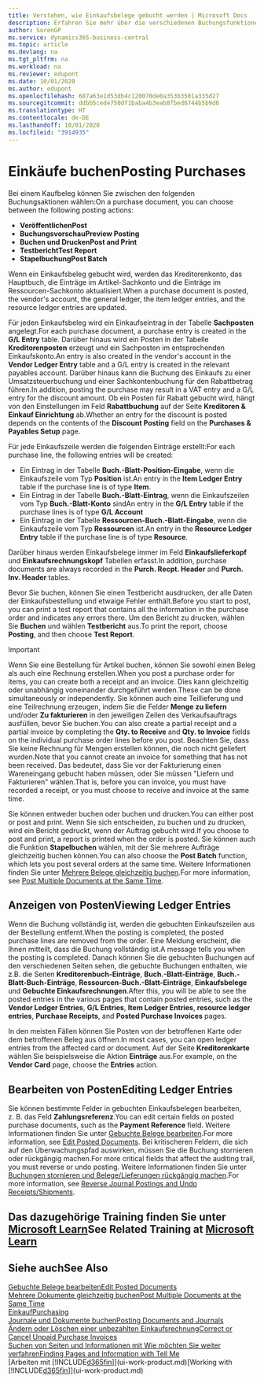 ```yaml
---
title: Verstehen, wie Einkaufsbelege gebucht werden | Microsoft Docs
description: Erfahren Sie mehr über die verschiedenen Buchungsfunktionen zum Buchen von Einkaufsbelegen und wie Sie gebuchte Belege aktualisieren können.
author: SorenGP
ms.service: dynamics365-business-central
ms.topic: article
ms.devlang: na
ms.tgt_pltfrm: na
ms.workload: na
ms.reviewer: edupont
ms.date: 10/01/2020
ms.author: edupont
ms.openlocfilehash: 687a63e1d53db4c120070de0a353b3501a335d27
ms.sourcegitcommit: ddbb5cede750df1baba4b3eab8fbed6744b5b9d6
ms.translationtype: HT
ms.contentlocale: de-DE
ms.lasthandoff: 10/01/2020
ms.locfileid: "3914935"
---
```

# <a name="posting-purchases"></a><span data-ttu-id="974cc-103">Einkäufe buchen</span><span class="sxs-lookup"><span data-stu-id="974cc-103">Posting Purchases</span></span>
<span data-ttu-id="974cc-104">Bei einem Kaufbeleg können Sie zwischen den folgenden Buchungsaktionen wählen:</span><span class="sxs-lookup"><span data-stu-id="974cc-104">On a purchase document, you can choose between the following posting actions:</span></span>

* <span data-ttu-id="974cc-105">**Veröffentlichen**</span><span class="sxs-lookup"><span data-stu-id="974cc-105">**Post**</span></span>
* <span data-ttu-id="974cc-106">**Buchungsvorschau**</span><span class="sxs-lookup"><span data-stu-id="974cc-106">**Preview Posting**</span></span>
* <span data-ttu-id="974cc-107">**Buchen und Drucken**</span><span class="sxs-lookup"><span data-stu-id="974cc-107">**Post and Print**</span></span>
* <span data-ttu-id="974cc-108">**Testbericht**</span><span class="sxs-lookup"><span data-stu-id="974cc-108">**Test Report**</span></span>
* <span data-ttu-id="974cc-109">**Stapelbuchung**</span><span class="sxs-lookup"><span data-stu-id="974cc-109">**Post Batch**</span></span>

<span data-ttu-id="974cc-110">Wenn ein Einkaufsbeleg gebucht wird, werden das Kreditorenkonto, das Hauptbuch, die Einträge im Artikel-Sachkonto und die Einträge im Ressourcen-Sachkonto aktualisiert.</span><span class="sxs-lookup"><span data-stu-id="974cc-110">When a purchase document is posted, the vendor's account, the general ledger, the item ledger entries, and the resource ledger entries  are updated.</span></span>

<span data-ttu-id="974cc-111">Für jeden Einkaufsbeleg wird ein Einkaufseintrag in der Tabelle **Sachposten** angelegt.</span><span class="sxs-lookup"><span data-stu-id="974cc-111">For each purchase document, a purchase entry is created in the **G/L Entry** table.</span></span> <span data-ttu-id="974cc-112">Darüber hinaus wird ein Posten in der Tabelle **Kreditorenposten** erzeugt und ein Sachposten im entsprechenden Einkaufskonto.</span><span class="sxs-lookup"><span data-stu-id="974cc-112">An entry is also created in the vendor's account in the **Vendor Ledger Entry** table and a G/L entry is created in the relevant payables account.</span></span> <span data-ttu-id="974cc-113">Darüber hinaus kann die Buchung des Einkaufs zu einer Umsatzsteuerbuchung und einer Sachkontenbuchung für den Rabattbetrag führen.</span><span class="sxs-lookup"><span data-stu-id="974cc-113">In addition, posting the purchase may result in a VAT entry and a G/L entry for the discount amount.</span></span> <span data-ttu-id="974cc-114">Ob ein Posten für Rabatt gebucht wird, hängt von den Einstellungen im Feld **Rabattbuchung** auf der Seite **Kreditoren & Einkauf Einrichtung** ab.</span><span class="sxs-lookup"><span data-stu-id="974cc-114">Whether an entry for the discount is posted depends on the contents of the **Discount Posting** field on the **Purchases & Payables Setup** page.</span></span>

<span data-ttu-id="974cc-115">Für jede Einkaufszeile werden die folgenden Einträge erstellt:</span><span class="sxs-lookup"><span data-stu-id="974cc-115">For each purchase line, the following entries will be created:</span></span>
- <span data-ttu-id="974cc-116">Ein Eintrag in der Tabelle **Buch.-Blatt-Position-Eingabe**, wenn die Einkaufszeile vom Typ **Position** ist.</span><span class="sxs-lookup"><span data-stu-id="974cc-116">An entry in the **Item Ledger Entry** table if the purchase line is of type **Item**.</span></span>
- <span data-ttu-id="974cc-117">Ein Eintrag in der Tabelle **Buch.-Blatt-Eintrag**, wenn die Einkaufszeilen vom Typ **Buch.-Blatt-Konto** sind</span><span class="sxs-lookup"><span data-stu-id="974cc-117">An entry in the **G/L Entry** table if the purchase lines is of type **G/L Account**</span></span>
- <span data-ttu-id="974cc-118">Ein Eintrag in der Tabelle **Ressourcen-Buch.-Blatt-Eingabe**, wenn die Einkaufszeile vom Typ **Ressourcen** ist.</span><span class="sxs-lookup"><span data-stu-id="974cc-118">An entry in the **Resource Ledger Entry** table if the purchase line is of type **Resource**.</span></span>

<span data-ttu-id="974cc-119">Darüber hinaus werden Einkaufsbelege immer im Feld **Einkaufslieferkopf** und **Einkaufsrechnungskopf** Tabellen erfasst.</span><span class="sxs-lookup"><span data-stu-id="974cc-119">In addition, purchase documents are always recorded in the **Purch. Recpt. Header** and **Purch. Inv. Header** tables.</span></span>

<span data-ttu-id="974cc-120">Bevor Sie buchen, können Sie einen Testbericht ausdrucken, der alle Daten der Einkaufsbestellung und etwaige Fehler enthält.</span><span class="sxs-lookup"><span data-stu-id="974cc-120">Before you start to post, you can print a test report that contains all the information in the purchase order and indicates any errors there.</span></span> <span data-ttu-id="974cc-121">Um den Bericht zu drucken, wählen Sie **Buchen** und wählen **Testbericht** aus.</span><span class="sxs-lookup"><span data-stu-id="974cc-121">To print the report, choose **Posting**, and then choose **Test Report**.</span></span>

> [!IMPORTANT]  
>   <span data-ttu-id="974cc-122">Wenn Sie eine Bestellung für Artikel buchen, können Sie sowohl einen Beleg als auch eine Rechnung erstellen.</span><span class="sxs-lookup"><span data-stu-id="974cc-122">When you post a purchase order for items, you can create both a receipt and an invoice.</span></span> <span data-ttu-id="974cc-123">Dies kann gleichzeitig oder unabhängig voneinander durchgeführt werden.</span><span class="sxs-lookup"><span data-stu-id="974cc-123">These can be done simultaneously or independently.</span></span> <span data-ttu-id="974cc-124">Sie können auch eine Teillieferung und eine Teilrechnung erzeugen, indem Sie die Felder **Menge zu liefern** und/oder **Zu fakturieren** in den jeweiligen Zeilen des Verkaufsauftrags ausfüllen, bevor Sie buchen.</span><span class="sxs-lookup"><span data-stu-id="974cc-124">You can also create a partial receipt and a partial invoice by completing the **Qty. to Receive** and **Qty. to Invoice** fields on the individual purchase order lines before you post.</span></span> <span data-ttu-id="974cc-125">Beachten Sie, dass Sie keine Rechnung für Mengen erstellen können, die noch nicht geliefert wurden.</span><span class="sxs-lookup"><span data-stu-id="974cc-125">Note that you cannot create an invoice for something that has not been received.</span></span> <span data-ttu-id="974cc-126">Das bedeutet, dass Sie vor der Fakturierung einen Wareneingang gebucht haben müssen, oder Sie müssen "Liefern und Fakturieren" wählen.</span><span class="sxs-lookup"><span data-stu-id="974cc-126">That is, before you can invoice, you must have recorded a receipt, or you must choose to receive and invoice at the same time.</span></span>

<span data-ttu-id="974cc-127">Sie können entweder buchen oder buchen und drucken.</span><span class="sxs-lookup"><span data-stu-id="974cc-127">You can either post or post and print.</span></span> <span data-ttu-id="974cc-128">Wenn Sie sich entscheiden, zu buchen und zu drucken, wird ein Bericht gedruckt, wenn der Auftrag gebucht wird.</span><span class="sxs-lookup"><span data-stu-id="974cc-128">If you choose to post and print, a report is printed when the order is posted.</span></span> <span data-ttu-id="974cc-129">Sie können auch die Funktion **Stapelbuchen** wählen, mit der Sie mehrere Aufträge gleichzeitig buchen können.</span><span class="sxs-lookup"><span data-stu-id="974cc-129">You can also choose the **Post Batch** function, which lets you post several orders at the same time.</span></span> <span data-ttu-id="974cc-130">Weitere Informationen finden Sie unter [Mehrere Belege gleichzeitig buchen](ui-batch-posting.md).</span><span class="sxs-lookup"><span data-stu-id="974cc-130">For more information, see [Post Multiple Documents at the Same Time](ui-batch-posting.md).</span></span>

## <a name="viewing-ledger-entries"></a><span data-ttu-id="974cc-131">Anzeigen von Posten</span><span class="sxs-lookup"><span data-stu-id="974cc-131">Viewing Ledger Entries</span></span>
<span data-ttu-id="974cc-132">Wenn die Buchung vollständig ist, werden die gebuchten Einkaufszeilen aus der Bestellung entfernt.</span><span class="sxs-lookup"><span data-stu-id="974cc-132">When the posting is completed, the posted purchase lines are removed from the order.</span></span> <span data-ttu-id="974cc-133">Eine Meldung erscheint, die Ihnen mitteilt, dass die Buchung vollständig ist.</span><span class="sxs-lookup"><span data-stu-id="974cc-133">A message tells you when the posting is completed.</span></span> <span data-ttu-id="974cc-134">Danach können Sie die gebuchten Buchungen auf den verschiedenen Seiten sehen, die gebuchte Buchungen enthalten, wie z.B. die Seiten **Kreditorenbuch-Einträge**, **Buch.-Blatt-Einträge**, **Buch.-Blatt-Buch-Einträge**, **Ressourcen-Buch.-Blatt-Einträge**, **Einkaufsbelege** und **Gebuchte Einkaufsrechnungen**.</span><span class="sxs-lookup"><span data-stu-id="974cc-134">After this, you will be able to see the posted entries in the various pages that contain posted entries, such as the **Vendor Ledger Entries**, **G/L Entries**, **Item Ledger Entries**, **resource ledger entries**, **Purchase Receipts**, and **Posted Purchase Invoices** pages.</span></span>

<span data-ttu-id="974cc-135">In den meisten Fällen können Sie Posten von der betroffenen Karte oder dem betroffenen Beleg aus öffnen.</span><span class="sxs-lookup"><span data-stu-id="974cc-135">In most cases, you can open ledger entries from the affected card or document.</span></span> <span data-ttu-id="974cc-136">Auf der Seite **Kreditorenkarte** wählen Sie beispielsweise die Aktion **Einträge** aus.</span><span class="sxs-lookup"><span data-stu-id="974cc-136">For example, on the **Vendor Card** page, choose the **Entries** action.</span></span>

## <a name="editing-ledger-entries"></a><span data-ttu-id="974cc-137">Bearbeiten von Posten</span><span class="sxs-lookup"><span data-stu-id="974cc-137">Editing Ledger Entries</span></span>
<span data-ttu-id="974cc-138">Sie können bestimmte Felder in gebuchten Einkaufsbelegen bearbeiten, z. B. das Feld **Zahlungsreferenz**.</span><span class="sxs-lookup"><span data-stu-id="974cc-138">You can edit certain fields on posted purchase documents, such as the **Payment Reference** field.</span></span> <span data-ttu-id="974cc-139">Weitere Informationen finden Sie unter [Gebuchte Belege bearbeiten](across-edit-posted-document.md).</span><span class="sxs-lookup"><span data-stu-id="974cc-139">For more information, see [Edit Posted Documents](across-edit-posted-document.md).</span></span> <span data-ttu-id="974cc-140">Bei kritischeren Feldern, die sich auf den Überwachungspfad auswirken, müssen Sie die Buchung stornieren oder rückgängig machen.</span><span class="sxs-lookup"><span data-stu-id="974cc-140">For more critical fields that affect the auditing trail, you must reverse or undo posting.</span></span> <span data-ttu-id="974cc-141">Weitere Informationen finden Sie unter [Buchungen stornieren und Belege/Lieferungen rückgängig machen](finance-how-reverse-journal-posting.md).</span><span class="sxs-lookup"><span data-stu-id="974cc-141">For more information, see [Reverse Journal Postings and Undo Receipts/Shipments](finance-how-reverse-journal-posting.md).</span></span>

## <a name="see-related-training-at-microsoft-learn"></a><span data-ttu-id="974cc-142">Das dazugehörige Training finden Sie unter [Microsoft Learn](/learn/modules/receive-invoice-dynamics-d365-business-central/index)</span><span class="sxs-lookup"><span data-stu-id="974cc-142">See Related Training at [Microsoft Learn](/learn/modules/receive-invoice-dynamics-d365-business-central/index)</span></span>

## <a name="see-also"></a><span data-ttu-id="974cc-143">Siehe auch</span><span class="sxs-lookup"><span data-stu-id="974cc-143">See Also</span></span>
[<span data-ttu-id="974cc-144">Gebuchte Belege bearbeiten</span><span class="sxs-lookup"><span data-stu-id="974cc-144">Edit Posted Documents</span></span>](across-edit-posted-document.md)  
[<span data-ttu-id="974cc-145">Mehrere Dokumente gleichzeitig buchen</span><span class="sxs-lookup"><span data-stu-id="974cc-145">Post Multiple Documents at the Same Time</span></span>](ui-batch-posting.md)  
[<span data-ttu-id="974cc-146">Einkauf</span><span class="sxs-lookup"><span data-stu-id="974cc-146">Purchasing</span></span>](purchasing-manage-purchasing.md)  
[<span data-ttu-id="974cc-147">Journale und Dokumente buchen</span><span class="sxs-lookup"><span data-stu-id="974cc-147">Posting Documents and Journals</span></span>](ui-post-documents-journals.md)  
[<span data-ttu-id="974cc-148">Ändern oder Löschen einer unbezahlten Einkaufsrechnung</span><span class="sxs-lookup"><span data-stu-id="974cc-148">Correct or Cancel Unpaid Purchase Invoices</span></span>](purchasing-how-correct-cancel-unpaid-purchase-invoices.md)  
[<span data-ttu-id="974cc-149">Suchen von Seiten und Informationen mit Wie möchten Sie weiter verfahren</span><span class="sxs-lookup"><span data-stu-id="974cc-149">Finding Pages and Information with Tell Me</span></span>](ui-search.md)  
<span data-ttu-id="974cc-150">[Arbeiten mit [!INCLUDE[d365fin](includes/d365fin_md.md)]](ui-work-product.md)</span><span class="sxs-lookup"><span data-stu-id="974cc-150">[Working with [!INCLUDE[d365fin](includes/d365fin_md.md)]](ui-work-product.md)</span></span>
